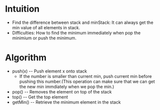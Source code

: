 # Intuition
- Find the difference between stack and minStack: It can always get the min value of all elements in stack.
- Difficulties: How to find the minimum immediately when pop the minimium or push the minimum.
# Algorithm
- push(x) -- Push element x onto stack
  - If the number is smaller than current min, push current min before pushing this number.(This operation can make sure that we can get the new min immdiately when we pop the min.)
- pop() -- Removes the element on top of the stack
- top() -- Get the top element
- getMin() -- Retrieve the minimum element in the stack
